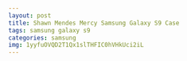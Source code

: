 ```yaml
---
layout: post
title: Shawn Mendes Mercy Samsung Galaxy S9 Case
tags: samsung galaxy s9
categories: samsung
img: 1yyfuOVQD2T1Qx1slTHFIC0hVHkUci2iL
---
```

